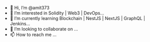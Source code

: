 - 👋 Hi, I’m @amit373
- 👀 I’m interested in Solidity | Web3 | DevOps...
- 🌱 I’m currently learning Blockchain | NestJS | NextJS | GraphQL | Jenkins...
- 💞️ I’m looking to collaborate on ...
- 📫 How to reach me ...

<!---
amit373/amit373 is a ✨ special ✨ repository because its `README.md` (this file) appears on your GitHub profile.
You can click the Preview link to take a look at your changes.
--->
